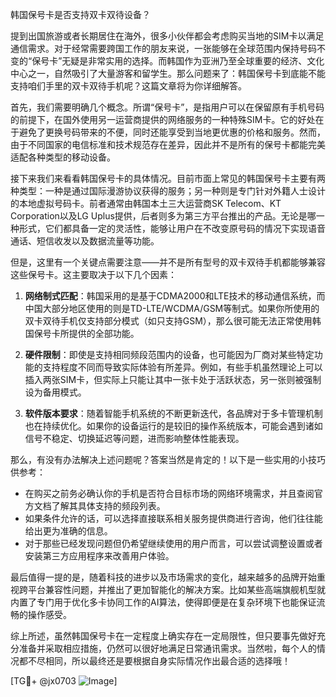 韩国保号卡是否支持双卡双待设备？

提到出国旅游或者长期居住在海外，很多小伙伴都会考虑购买当地的SIM卡以满足通信需求。对于经常需要跨国工作的朋友来说，一张能够在全球范围内保持号码不变的“保号卡”无疑是非常实用的选择。而韩国作为亚洲乃至全球重要的经济、文化中心之一，自然吸引了大量游客和留学生。那么问题来了：韩国保号卡到底能不能支持咱们手里的双卡双待手机呢？这篇文章将为你详细解答。

首先，我们需要明确几个概念。所谓“保号卡”，是指用户可以在保留原有手机号码的前提下，在国外使用另一运营商提供的网络服务的一种特殊SIM卡。它的好处在于避免了更换号码带来的不便，同时还能享受到当地更优惠的价格和服务。然而，由于不同国家的电信标准和技术规范存在差异，因此并不是所有的保号卡都能完美适配各种类型的移动设备。

接下来我们来看看韩国保号卡的具体情况。目前市面上常见的韩国保号卡主要有两种类型：一种是通过国际漫游协议获得的服务；另一种则是专门针对外籍人士设计的本地虚拟号码卡。前者通常由韩国本土三大运营商SK Telecom、KT Corporation以及LG Uplus提供，后者则多为第三方平台推出的产品。无论是哪一种形式，它们都具备一定的灵活性，能够让用户在不改变原号码的情况下实现语音通话、短信收发以及数据流量等功能。

但是，这里有一个关键点需要注意——并不是所有型号的双卡双待手机都能够兼容这些保号卡。这主要取决于以下几个因素：

1. **网络制式匹配**：韩国采用的是基于CDMA2000和LTE技术的移动通信系统，而中国大部分地区使用的则是TD-LTE/WCDMA/GSM等制式。如果你所使用的双卡双待手机仅支持部分模式（如只支持GSM），那么很可能无法正常使用韩国保号卡所提供的全部功能。
   
2. **硬件限制**：即使是支持相同频段范围内的设备，也可能因为厂商对某些特定功能的支持程度不同而导致实际体验有所差异。例如，有些手机虽然理论上可以插入两张SIM卡，但实际上只能让其中一张卡处于活跃状态，另一张则被强制设为备用模式。

3. **软件版本要求**：随着智能手机系统的不断更新迭代，各品牌对于多卡管理机制也在持续优化。如果你的设备运行的是较旧的操作系统版本，可能会遇到诸如信号不稳定、切换延迟等问题，进而影响整体性能表现。

那么，有没有办法解决上述问题呢？答案当然是肯定的！以下是一些实用的小技巧供参考：

- 在购买之前务必确认你的手机是否符合目标市场的网络环境需求，并且查阅官方文档了解其具体支持的频段列表。
- 如果条件允许的话，可以选择直接联系相关服务提供商进行咨询，他们往往能给出更为准确的信息。
- 对于那些已经发现问题但仍希望继续使用的用户而言，可以尝试调整设置或者安装第三方应用程序来改善用户体验。

最后值得一提的是，随着科技的进步以及市场需求的变化，越来越多的品牌开始重视跨平台兼容性问题，并推出了更加智能化的解决方案。比如某些高端旗舰机型就内置了专门用于优化多卡协同工作的AI算法，使得即便是在复杂环境下也能保证流畅的操作感受。

综上所述，虽然韩国保号卡在一定程度上确实存在一定局限性，但只要事先做好充分准备并采取相应措施，仍然可以很好地满足日常通讯需求。当然啦，每个人的情况都不尽相同，所以最终还是要根据自身实际情况作出最合适的选择哦！

[TG💪+ @jx0703 ![Image](https://github.com/user-attachments/assets/dbca1d08-cadb-493c-b0ec-ad6f7a83f270)]